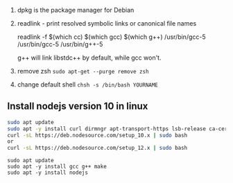 1. dpkg is the package manager for Debian

2. readlink - print resolved symbolic links or canonical file names

   readlink -f $(which cc) $(which gcc) $(which g++) /usr/bin/gcc-5 /usr/bin/gcc-5 /usr/bin/g++-5

   g++ will link libstdc++ by default, while gcc won't.

3. remove zsh
   `sudo apt-get --purge remove zsh`

4. change default shell
   `chsh -s /bin/bash YOURNAME`


## Install nodejs version 10 in linux
``` bash
sudo apt update
sudo apt -y install curl dirmngr apt-transport-https lsb-release ca-certificates
curl -sL https://deb.nodesource.com/setup_10.x | sudo bash
or
curl -sL https://deb.nodesource.com/setup_12.x | sudo bash
```
```
sudo apt update
sudo apt -y install gcc g++ make
sudo apt -y install nodejs
```
